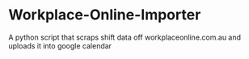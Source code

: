 # Workplace-Online-Importer
A python script that scraps shift data off workplaceonline.com.au and uploads it into google calendar
